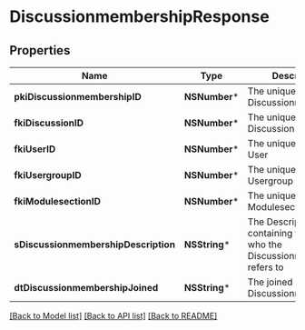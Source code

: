 # DiscussionmembershipResponse

## Properties
Name | Type | Description | Notes
------------ | ------------- | ------------- | -------------
**pkiDiscussionmembershipID** | **NSNumber*** | The unique ID of the Discussionmembership | 
**fkiDiscussionID** | **NSNumber*** | The unique ID of the Discussion | 
**fkiUserID** | **NSNumber*** | The unique ID of the User | [optional] 
**fkiUsergroupID** | **NSNumber*** | The unique ID of the Usergroup | [optional] 
**fkiModulesectionID** | **NSNumber*** | The unique ID of the Modulesection | [optional] 
**sDiscussionmembershipDescription** | **NSString*** | The Description containing the detail of who the Discussionmembership refers to | 
**dtDiscussionmembershipJoined** | **NSString*** | The joined date of the Discussionmembership | 

[[Back to Model list]](../README.md#documentation-for-models) [[Back to API list]](../README.md#documentation-for-api-endpoints) [[Back to README]](../README.md)



